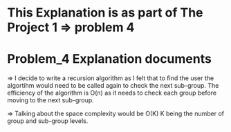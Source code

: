 # This Explanation is as part of The Project 1 => problem 4
# Problem_4 Explanation documents

=> I decide to write a recursion algorithm as I felt that to find the user the algortihm would need to be called again to check the next sub-group. The efficiency of the algorithm is O(n) as it needs to check each group before moving to the next sub-group.

=> Talking about the space complexity would be O(K) K being the number of group and sub-group levels.